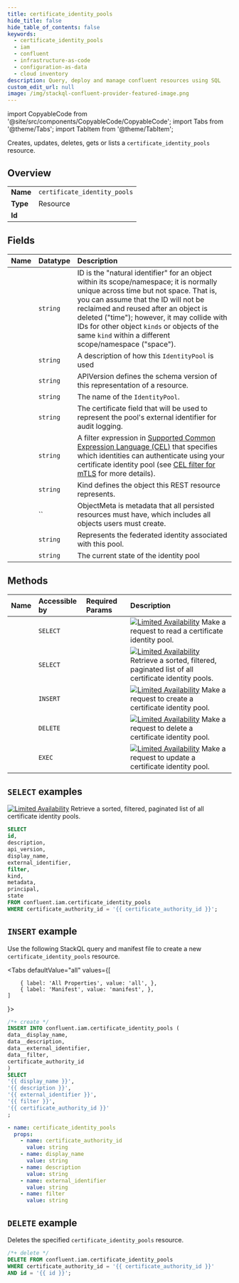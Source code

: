 ```yaml
---
title: certificate_identity_pools
hide_title: false
hide_table_of_contents: false
keywords:
  - certificate_identity_pools
  - iam
  - confluent
  - infrastructure-as-code
  - configuration-as-data
  - cloud inventory
description: Query, deploy and manage confluent resources using SQL
custom_edit_url: null
image: /img/stackql-confluent-provider-featured-image.png
---
```


import CopyableCode from '@site/src/components/CopyableCode/CopyableCode';
import Tabs from '@theme/Tabs';
import TabItem from '@theme/TabItem';

Creates, updates, deletes, gets or lists a <code>certificate_identity_pools</code> resource.

## Overview
<table><tbody>
<tr><td><b>Name</b></td><td><code>certificate_identity_pools</code></td></tr>
<tr><td><b>Type</b></td><td>Resource</td></tr>
<tr><td><b>Id</b></td><td><CopyableCode code="confluent.iam.certificate_identity_pools" /></td></tr>
</tbody></table>

## Fields
| Name | Datatype | Description |
|:-----|:---------|:------------|
| <CopyableCode code="id" /> | `string` | ID is the "natural identifier" for an object within its scope/namespace; it is normally unique across time but not space. That is, you can assume that the ID will not be reclaimed and reused after an object is deleted ("time"); however, it may collide with IDs for other object `kinds` or objects of the same `kind` within a different scope/namespace ("space"). |
| <CopyableCode code="description" /> | `string` | A description of how this `IdentityPool` is used |
| <CopyableCode code="api_version" /> | `string` | APIVersion defines the schema version of this representation of a resource. |
| <CopyableCode code="display_name" /> | `string` | The name of the `IdentityPool`. |
| <CopyableCode code="external_identifier" /> | `string` | The certificate field that will be used to represent the pool's external identifier for audit logging. |
| <CopyableCode code="filter" /> | `string` | A filter expression in [Supported Common Expression Language (CEL)](https://docs.confluent.io/cloud/current/access-management/authenticate/mtls/cel-filters.html) that specifies which identities can authenticate using your certificate identity pool (see [CEL filter for mTLS](https://docs.confluent.io/cloud/current/access-management/authenticate/mtls/cel-filters.html) for more details). |
| <CopyableCode code="kind" /> | `string` | Kind defines the object this REST resource represents. |
| <CopyableCode code="metadata" /> | `` | ObjectMeta is metadata that all persisted resources must have, which includes all objects users must create. |
| <CopyableCode code="principal" /> | `string` | Represents the federated identity associated with this pool. |
| <CopyableCode code="state" /> | `string` | The current state of the identity pool |

## Methods
| Name | Accessible by | Required Params | Description |
|:-----|:--------------|:----------------|:------------|
| <CopyableCode code="get_iam_v2certificate_identity_pool" /> | `SELECT` | <CopyableCode code="certificate_authority_id, id" /> | [![Limited Availability](https://img.shields.io/badge/Lifecycle%20Stage-Limited%20Availability-%2345c6e8)](#section/Versioning/API-Lifecycle-Policy) Make a request to read a certificate identity pool. |
| <CopyableCode code="list_iam_v2certificate_identity_pools" /> | `SELECT` | <CopyableCode code="certificate_authority_id" /> | [![Limited Availability](https://img.shields.io/badge/Lifecycle%20Stage-Limited%20Availability-%2345c6e8)](#section/Versioning/API-Lifecycle-Policy) Retrieve a sorted, filtered, paginated list of all certificate identity pools. |
| <CopyableCode code="create_iam_v2certificate_identity_pool" /> | `INSERT` | <CopyableCode code="certificate_authority_id" /> | [![Limited Availability](https://img.shields.io/badge/Lifecycle%20Stage-Limited%20Availability-%2345c6e8)](#section/Versioning/API-Lifecycle-Policy) Make a request to create a certificate identity pool. |
| <CopyableCode code="delete_iam_v2certificate_identity_pool" /> | `DELETE` | <CopyableCode code="certificate_authority_id, id" /> | [![Limited Availability](https://img.shields.io/badge/Lifecycle%20Stage-Limited%20Availability-%2345c6e8)](#section/Versioning/API-Lifecycle-Policy) Make a request to delete a certificate identity pool. |
| <CopyableCode code="update_iam_v2certificate_identity_pool" /> | `EXEC` | <CopyableCode code="certificate_authority_id, id" /> | [![Limited Availability](https://img.shields.io/badge/Lifecycle%20Stage-Limited%20Availability-%2345c6e8)](#section/Versioning/API-Lifecycle-Policy) Make a request to update a certificate identity pool. |

## `SELECT` examples

[![Limited Availability](https://img.shields.io/badge/Lifecycle%20Stage-Limited%20Availability-%2345c6e8)](#section/Versioning/API-Lifecycle-Policy) Retrieve a sorted, filtered, paginated list of all certificate identity pools.


```sql
SELECT
id,
description,
api_version,
display_name,
external_identifier,
filter,
kind,
metadata,
principal,
state
FROM confluent.iam.certificate_identity_pools
WHERE certificate_authority_id = '{{ certificate_authority_id }}';
```
## `INSERT` example

Use the following StackQL query and manifest file to create a new <code>certificate_identity_pools</code> resource.

<Tabs
    defaultValue="all"
    values={[
        
        { label: 'All Properties', value: 'all', },
        { label: 'Manifest', value: 'manifest', },
    ]
}>
<TabItem value="all">

```sql
/*+ create */
INSERT INTO confluent.iam.certificate_identity_pools (
data__display_name,
data__description,
data__external_identifier,
data__filter,
certificate_authority_id
)
SELECT 
'{{ display_name }}',
'{{ description }}',
'{{ external_identifier }}',
'{{ filter }}',
'{{ certificate_authority_id }}'
;
```
</TabItem>

<TabItem value="manifest">

```yaml
- name: certificate_identity_pools
  props:
    - name: certificate_authority_id
      value: string
    - name: display_name
      value: string
    - name: description
      value: string
    - name: external_identifier
      value: string
    - name: filter
      value: string

```
</TabItem>
</Tabs>

## `DELETE` example

Deletes the specified <code>certificate_identity_pools</code> resource.

```sql
/*+ delete */
DELETE FROM confluent.iam.certificate_identity_pools
WHERE certificate_authority_id = '{{ certificate_authority_id }}'
AND id = '{{ id }}';
```
